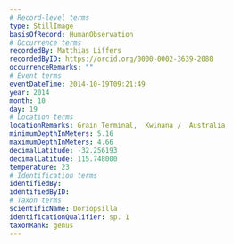 ```yaml
---
# Record-level terms
type: StillImage
basisOfRecord: HumanObservation
# Occurrence terms
recordedBy: Matthias Liffers
recordedByID: https://orcid.org/0000-0002-3639-2080
occurrenceRemarks: ""
# Event terms
eventDateTime: 2014-10-19T09:21:49
year: 2014
month: 10
day: 19
# Location terms
locationRemarks: Grain Terminal,  Kwinana /  Australia
minimumDepthInMeters: 5.16
maximumDepthInMeters: 4.66
decimalLatitude: -32.256193
decimalLatitude: 115.748000
temperature: 23
# Identification terms
identifiedBy: 
identifiedByID: 
# Taxon terms
scientificName: Doriopsilla
identificationQualifier: sp. 1
taxonRank: genus
---
```

